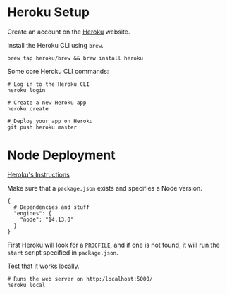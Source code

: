 # Heroku Setup

Create an account on the [Heroku](https://www.heroku.com/) website.

Install the Heroku CLI using `brew`.

```
brew tap heroku/brew && brew install heroku
```

Some core Heroku CLI commands:

```
# Log in to the Heroku CLI
heroku login

# Create a new Heroku app
heroku create

# Deploy your app on Heroku
git push heroku master
```

# Node Deployment

[Heroku's Instructions](https://devcenter.heroku.com/articles/deploying-nodejs)

Make sure that a `package.json` exists and specifies a Node version.

```
{
  # Dependencies and stuff
  "engines": {
    "node": "14.13.0"
  }
}
```

First Heroku will look for a `PROCFILE`, and if one is not found, it will run the `start` script specified in `package.json`.

Test that it works locally.

```
# Runs the web server on http:/localhost:5000/
heroku local
```
